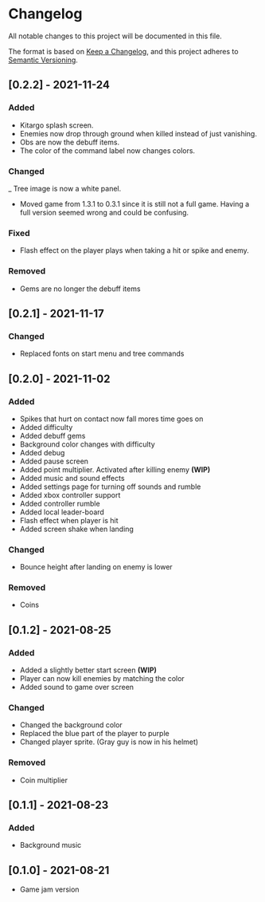 # Changelog
All notable changes to this project will be documented in this file.

The format is based on [Keep a Changelog](https://keepachangelog.com/en/1.0.0/),
and this project adheres to [Semantic Versioning](https://semver.org/spec/v2.0.0.html).


## [0.2.2] - 2021-11-24
### Added
- Kitargo splash screen.
- Enemies now drop through ground when killed instead of just vanishing. 
- Obs are now the debuff items.
- The color of the command label now changes colors. 
### Changed
_ Tree image is now a white panel.
- Moved game from 1.3.1 to 0.3.1 since it is still not a full game. Having a full version seemed wrong and could be confusing. 
### Fixed
- Flash effect on the player plays when taking a hit or spike and enemy.  
### Removed
- Gems are no longer the debuff items

## [0.2.1] - 2021-11-17
### Changed
- Replaced fonts on start menu and tree commands

## [0.2.0] - 2021-11-02
### Added
- Spikes that hurt on contact now fall mores time goes on
- Added difficulty 
- Added debuff gems
- Background color changes with difficulty 
- Added debug
- Added pause screen
- Added point multiplier. Activated after killing enemy **(WIP)**
- Added music and sound effects
- Added settings page for turning off sounds and rumble
- Added xbox controller support
- Added controller rumble
- Added local leader-board
- Flash effect when player is hit
- Added screen shake when landing 
### Changed
- Bounce height after landing on enemy is lower
### Removed
- Coins

## [0.1.2] - 2021-08-25
### Added
- Added a slightly better start screen **(WIP)**
- Player can now kill enemies by matching the color
- Added sound to game over screen
### Changed
- Changed the background color
- Replaced the blue part of the player to purple
- Changed player sprite. (Gray guy is now in his helmet)
### Removed
- Coin multiplier 

## [0.1.1] - 2021-08-23
### Added
- Background music

## [0.1.0] - 2021-08-21
- Game jam version 
